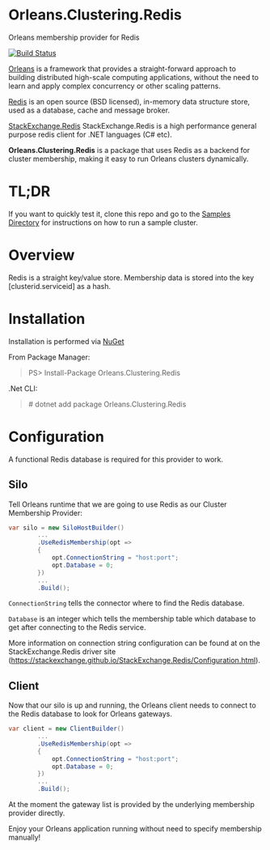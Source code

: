 # Orleans.Clustering.Redis
Orleans membership provider for Redis

[![Build Status](https://travis-ci.org/arleyschrock/Orleans.Clustering.Redis.svg?branch=master)](https://travis-ci.org/arleyschrock/Orleans.Clustering.Redis)

[Orleans](https://github.com/dotnet/orleans) is a framework that provides a straight-forward approach to building distributed high-scale computing applications, without the need to learn and apply complex concurrency or other scaling patterns. 

[Redis](https://redis.io/) is an open source (BSD licensed), in-memory data structure store, used as a database, cache and message broker.

[StackExchange.Redis](https://stackexchange.github.io/StackExchange.Redis/) StackExchange.Redis is a high performance general purpose redis client for .NET languages (C# etc).

**Orleans.Clustering.Redis** is a package that uses Redis as a backend for cluster membership, making it easy to run Orleans clusters dynamically.

# TL;DR

If you want to quickly test it, clone this repo and go to the [Samples Directory](https://github.com/OrleansContrib/Orleans.Clustering.Redis/tree/master/samples) for instructions on how to run a sample cluster.

# Overview

Redis is a straight key/value store. Membership data is stored into the key [clusterid.serviceid] as a hash.

# Installation

Installation is performed via [NuGet](https://www.nuget.org/packages/Orleans.Clustering.Redis/)

From Package Manager:

> PS> Install-Package Orleans.Clustering.Redis

.Net CLI:

> \# dotnet add package Orleans.Clustering.Redis

# Configuration

A functional Redis database is required for this provider to work.

## Silo
Tell Orleans runtime that we are going to use Redis as our Cluster Membership Provider:

```cs
var silo = new SiloHostBuilder()
        ...
        .UseRedisMembership(opt =>
        {
            opt.ConnectionString = "host:port";
            opt.Database = 0;
        })
        ...
        .Build();
``` 

`ConnectionString` tells the connector where to find the Redis database.

`Database` is an integer which tells the membership table which database to get after connecting to the Redis service.

More information on connection string configuration can be found at on the StackExchange.Redis driver site (https://stackexchange.github.io/StackExchange.Redis/Configuration.html).

## Client

Now that our silo is up and running, the Orleans client needs to connect to the Redis database to look for Orleans gateways.

```cs
var client = new ClientBuilder()
        ...
        .UseRedisMembership(opt =>
        {
            opt.ConnectionString = "host:port";
            opt.Database = 0;
        })
        ...
        .Build();
```

At the moment the gateway list is provided by the underlying membership provider directly.

Enjoy your Orleans application running without need to specify membership manually!
